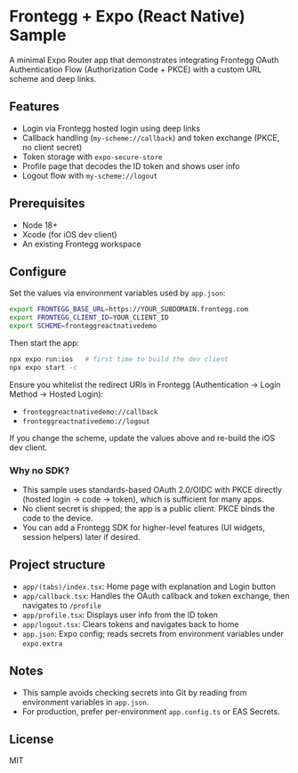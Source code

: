 # Frontegg + Expo (React Native) Sample

A minimal Expo Router app that demonstrates integrating Frontegg OAuth Authentication Flow (Authorization Code + PKCE) with a custom URL scheme and deep links.

## Features
- Login via Frontegg hosted login using deep links
- Callback handling (`my-scheme://callback`) and token exchange (PKCE, no client secret)
- Token storage with `expo-secure-store`
- Profile page that decodes the ID token and shows user info
- Logout flow with `my-scheme://logout`

## Prerequisites
- Node 18+
- Xcode (for iOS dev client)
- An existing Frontegg workspace

## Configure
Set the values via environment variables used by `app.json`:

```bash
export FRONTEGG_BASE_URL=https://YOUR_SUBDOMAIN.frontegg.com
export FRONTEGG_CLIENT_ID=YOUR_CLIENT_ID
export SCHEME=fronteggreactnativedemo
```

Then start the app:

```bash
npx expo run:ios   # first time to build the dev client
npx expo start -c
```

Ensure you whitelist the redirect URIs in Frontegg (Authentication → Login Method → Hosted Login):
- `fronteggreactnativedemo://callback`
- `fronteggreactnativedemo://logout`

If you change the scheme, update the values above and re-build the iOS dev client.

### Why no SDK?
- This sample uses standards-based OAuth 2.0/OIDC with PKCE directly (hosted login → code → token), which is sufficient for many apps.
- No client secret is shipped; the app is a public client. PKCE binds the code to the device.
- You can add a Frontegg SDK for higher-level features (UI widgets, session helpers) later if desired.

## Project structure
- `app/(tabs)/index.tsx`: Home page with explanation and Login button
- `app/callback.tsx`: Handles the OAuth callback and token exchange, then navigates to `/profile`
- `app/profile.tsx`: Displays user info from the ID token
- `app/logout.tsx`: Clears tokens and navigates back to home
- `app.json`: Expo config; reads secrets from environment variables under `expo.extra`

## Notes
- This sample avoids checking secrets into Git by reading from environment variables in `app.json`.
- For production, prefer per-environment `app.config.ts` or EAS Secrets.

## License
MIT


